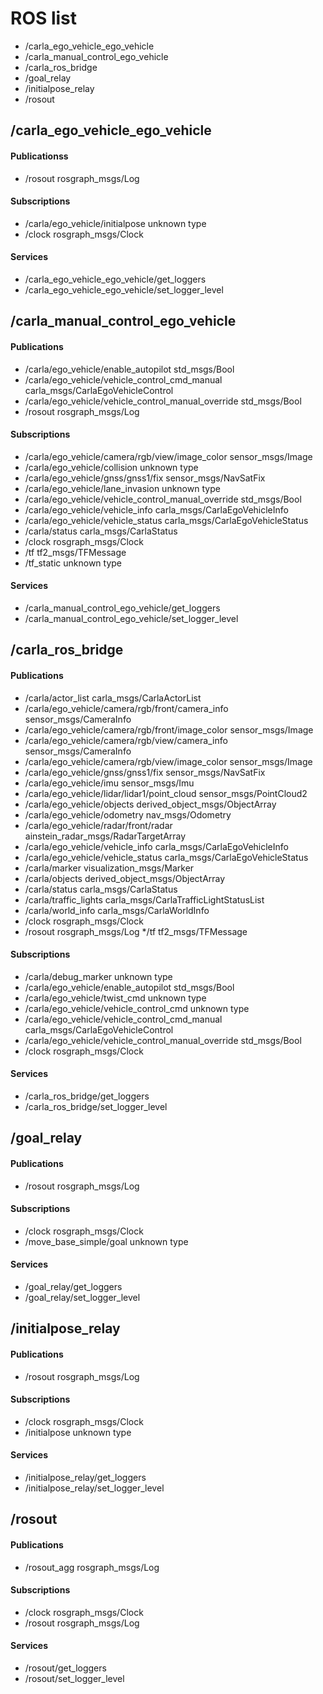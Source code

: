 # ROS list

* /carla_ego_vehicle_ego_vehicle
* /carla_manual_control_ego_vehicle
* /carla_ros_bridge
* /goal_relay
* /initialpose_relay
* /rosout

##  /carla_ego_vehicle_ego_vehicle

#### Publicationss
* /rosout  rosgraph_msgs/Log 

#### Subscriptions
* /carla/ego_vehicle/initialpose  unknown type 
* /clock  rosgraph_msgs/Clock 

#### Services
* /carla_ego_vehicle_ego_vehicle/get_loggers
* /carla_ego_vehicle_ego_vehicle/set_logger_level

##  /carla_manual_control_ego_vehicle 
#### Publications
* /carla/ego_vehicle/enable_autopilot  std_msgs/Bool 
* /carla/ego_vehicle/vehicle_control_cmd_manual  carla_msgs/CarlaEgoVehicleControl 
* /carla/ego_vehicle/vehicle_control_manual_override  std_msgs/Bool 
* /rosout  rosgraph_msgs/Log 

#### Subscriptions
* /carla/ego_vehicle/camera/rgb/view/image_color  sensor_msgs/Image 
* /carla/ego_vehicle/collision  unknown type 
* /carla/ego_vehicle/gnss/gnss1/fix  sensor_msgs/NavSatFix 
* /carla/ego_vehicle/lane_invasion  unknown type 
* /carla/ego_vehicle/vehicle_control_manual_override  std_msgs/Bool 
* /carla/ego_vehicle/vehicle_info  carla_msgs/CarlaEgoVehicleInfo 
* /carla/ego_vehicle/vehicle_status  carla_msgs/CarlaEgoVehicleStatus 
* /carla/status  carla_msgs/CarlaStatus 
* /clock  rosgraph_msgs/Clock 
* /tf  tf2_msgs/TFMessage 
* /tf_static  unknown type 

#### Services
* /carla_manual_control_ego_vehicle/get_loggers
* /carla_manual_control_ego_vehicle/set_logger_level

##  /carla_ros_bridge 
#### Publications
* /carla/actor_list  carla_msgs/CarlaActorList 
* /carla/ego_vehicle/camera/rgb/front/camera_info  sensor_msgs/CameraInfo 
* /carla/ego_vehicle/camera/rgb/front/image_color  sensor_msgs/Image 
* /carla/ego_vehicle/camera/rgb/view/camera_info  sensor_msgs/CameraInfo 
* /carla/ego_vehicle/camera/rgb/view/image_color  sensor_msgs/Image 
* /carla/ego_vehicle/gnss/gnss1/fix  sensor_msgs/NavSatFix 
* /carla/ego_vehicle/imu  sensor_msgs/Imu 
* /carla/ego_vehicle/lidar/lidar1/point_cloud  sensor_msgs/PointCloud2 
* /carla/ego_vehicle/objects  derived_object_msgs/ObjectArray 
* /carla/ego_vehicle/odometry  nav_msgs/Odometry 
* /carla/ego_vehicle/radar/front/radar  ainstein_radar_msgs/RadarTargetArray 
* /carla/ego_vehicle/vehicle_info  carla_msgs/CarlaEgoVehicleInfo 
* /carla/ego_vehicle/vehicle_status  carla_msgs/CarlaEgoVehicleStatus 
* /carla/marker  visualization_msgs/Marker 
* /carla/objects  derived_object_msgs/ObjectArray 
* /carla/status  carla_msgs/CarlaStatus 
* /carla/traffic_lights  carla_msgs/CarlaTrafficLightStatusList 
* /carla/world_info  carla_msgs/CarlaWorldInfo 
* /clock  rosgraph_msgs/Clock 
* /rosout  rosgraph_msgs/Log 
 */tf  tf2_msgs/TFMessage 

#### Subscriptions
* /carla/debug_marker  unknown type 
* /carla/ego_vehicle/enable_autopilot  std_msgs/Bool 
* /carla/ego_vehicle/twist_cmd  unknown type 
* /carla/ego_vehicle/vehicle_control_cmd  unknown type 
* /carla/ego_vehicle/vehicle_control_cmd_manual  carla_msgs/CarlaEgoVehicleControl 
* /carla/ego_vehicle/vehicle_control_manual_override  std_msgs/Bool 
* /clock  rosgraph_msgs/Clock 

#### Services
* /carla_ros_bridge/get_loggers
* /carla_ros_bridge/set_logger_level

##  /goal_relay 
#### Publications
* /rosout  rosgraph_msgs/Log 

#### Subscriptions
* /clock  rosgraph_msgs/Clock 
* /move_base_simple/goal  unknown type 

#### Services
* /goal_relay/get_loggers
* /goal_relay/set_logger_level

##  /initialpose_relay 
#### Publications
* /rosout  rosgraph_msgs/Log 

#### Subscriptions
* /clock  rosgraph_msgs/Clock 
* /initialpose  unknown type 

#### Services
* /initialpose_relay/get_loggers
* /initialpose_relay/set_logger_level

##  /rosout 
#### Publications
* /rosout_agg  rosgraph_msgs/Log 

#### Subscriptions
* /clock  rosgraph_msgs/Clock 
* /rosout  rosgraph_msgs/Log 

#### Services
* /rosout/get_loggers
* /rosout/set_logger_level